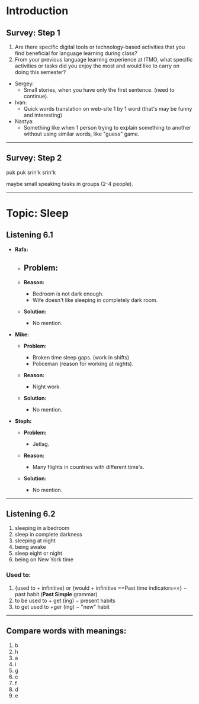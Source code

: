 # Introduction
## **Survey: Step 1**

1) Are there specific digital tools or technology-based activities that you find beneficial for language learning during class?
2) From your previous language learning experience at ITMO, what specific activities or tasks did you enjoy the most and would like to carry on doing this semester?

- Sergey:
	- Small stories, when you have only the first sentence. (need to continue).
- Ivan:
	-  Quick words translation on web-site 1 by 1 word (that's may be funny and interesting)
- Nastya:
	- Something like when 1 person trying to explain something to another without using similar words, like "guess" game.

---
## **Survey: Step 2**

puk puk srin'k srin'k

maybe small speaking tasks in groups (2-4 people).

---
# **Topic: Sleep**

## **Listening 6.1**

- **Rafa:**
	- **Problem:**
		- 

	- **Reason:**
		- Bedroom is not dark enough.
		- Wife doesn't like sleeping in completely dark room.

	- **Solution:**
		- No mention.

- **Mike:**
	- **Problem:**
		- Broken time sleep gaps. (work in shifts)
		- Policeman (reason for working at nights).

	- **Reason:**
		- Night work.

	- **Solution:**
		- No mention.

- **Steph:**
	- **Problem:**
		- Jetlag.

	- **Reason:**
		- Many flights in countries with different time's.

	- **Solution:**
		- No mention.

---
## **Listening 6.2**

1) sleeping in a bedroom
2) sleep in complete darkness
3) sleeping at night
4) being awake
5) sleep eight or night
6) being on New York time

### **Used to:**

1) {used to + infinitive} or {would + infinitive ==Past time indicators==}  $-$ past habit (**Past Simple** grammar)
2) to be used to + get (ing) $-$ present habits
3) to get used to +ger (ing) $-$ "new" habit 

---

## Compare words with meanings:

1) b
2) h
3) a
4) i
5) g
6) c
7) f
8) d
9) e
